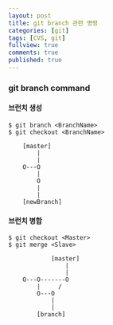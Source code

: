 ```yaml
---
layout: post
title: git branch 관련 명령
categories: [git]
tags: [CVS, git]
fullview: true
comments: true
published: true
---
```

### git branch command
#### 브런치 생성
```gitbash
$ git branch <BranchName>
$ git checkout <BranchName>

    [master]
        |
        |
    O---O
        |
        O
        |
        |
    [newBranch]
```

#### 브런치 병합
```gitbash
$ git checkout <Master>
$ git merge <Slave>  

            [master]
                |
                |
    O---O-------O
        |     /
        O---O
            |
            |
        [branch]
```
